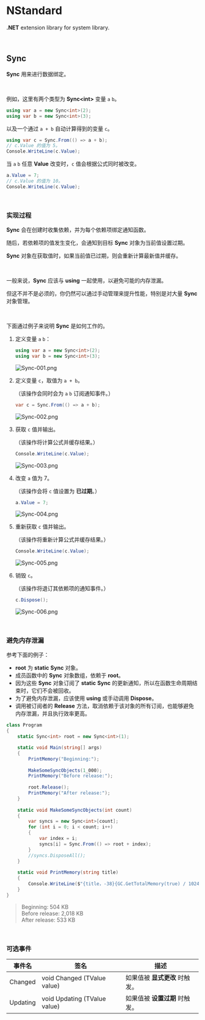 # NStandard

**.NET** extension library for system library.

<br/>

## Sync

**Sync** 用来进行数据绑定。

<br/>

例如，这里有两个类型为 **Sync\<int\>** 变量 `a` `b`。

```csharp
using var a = new Sync<int>(2);
using var b = new Sync<int>(3);
```

以及一个通过 `a + b` 自动计算得到的变量 `c`。

```csharp
using var c = Sync.From(() => a + b);
// c.Value 的值为 5。
Console.WriteLine(c.Value);
```

当 `a` `b` 任意 **Value** 改变时，`c` 值会根据公式同时被改变。

```csharp
a.Value = 7;
// c.Value 的值为 10。
Console.WriteLine(c.Value);
```

<br/>

### 实现过程

**Sync** 会在创建时收集依赖，并为每个依赖项绑定通知函数。

随后，若依赖项的值发生变化，会通知到目标 **Sync** 对象为当前值设置过期。

**Sync** 对象在获取值时，如果当前值已过期，则会重新计算最新值并缓存。

<br/>

一般来说，**Sync** 应该与 **using** 一起使用，以避免可能的内存泄漏。

但这不并不是必须的，你仍然可以通过手动管理来提升性能，特别是对大量 **Sync** 对象管理。

<br/>

下面通过例子来说明 **Sync** 是如何工作的。

1. 定义变量 `a` `b`：

   ```csharp
   using var a = new Sync<int>(2);
   using var b = new Sync<int>(3);
   ```

   ![Sync-001.png](https://github.com/zmjack/NStandard/blob/master/docs/images/Sync-001.png?raw=true)

2. 定义变量 `c`，取值为 `a + b`。

   （该操作会同时会为 `a` `b` 订阅通知事件。）

   ```csharp
   var c = Sync.From(() => a + b);
   ```
   
   ![Sync-002.png](https://github.com/zmjack/NStandard/blob/master/docs/images/Sync-002.png?raw=true)
   
3. 获取 `c` 值并输出。

   （该操作将计算公式并缓存结果。）

   ```csharp
   Console.WriteLine(c.Value);
   ```

   ![Sync-003.png](https://github.com/zmjack/NStandard/blob/master/docs/images/Sync-003.png?raw=true)

4. 改变 `a` 值为 7。

   （该操作会将 `c` 值设置为 **已过期**。）

   ```csharp
   a.Value = 7;
   ```

   ![Sync-004.png](https://github.com/zmjack/NStandard/blob/master/docs/images/Sync-004.png?raw=true)

5. 重新获取 `c` 值并输出。

   （该操作将重新计算公式并缓存结果。）

   ```csharp
   Console.WriteLine(c.Value);
   ```

   ![Sync-005.png](https://github.com/zmjack/NStandard/blob/master/docs/images/Sync-005.png?raw=true)
   
6. 销毁 `c`。

   （该操作将退订其依赖项的通知事件。）
   
   ```csharp
   c.Dispose();
   ```

   ![Sync-006.png](https://github.com/zmjack/NStandard/blob/master/docs/images/Sync-006.png?raw=true)

<br/>

### 避免内存泄漏

参考下面的例子：

- **root** 为 **static** **Sync** 对象。
- 成员函数中的 **Sync** 对象数组，依赖于 **root**。
- 因为这些 **Sync** 对象订阅了 **static** **Sync** 的更新通知，所以在函数生命周期结束时，它们不会被回收。
- 为了避免内存泄漏，应该使用 **using** 或手动调用 **Dispose**。
- 调用被订阅者的 **Release** 方法，取消依赖于该对象的所有订阅，也能够避免内存泄漏，并且执行效率更高。

```csharp
class Program
{
    static Sync<int> root = new Sync<int>(1);

    static void Main(string[] args)
    {
        PrintMemory("Beginning:");
        
        MakeSomeSyncObjects(1_000);
        PrintMemory("Before release:");
        
        root.Release();
        PrintMemory("After release:");
    }
    
    static void MakeSomeSyncObjects(int count)
    {
        var syncs = new Sync<int>[count];
        for (int i = 0; i < count; i++)
        {
            var index = i;
            syncs[i] = Sync.From(() => root + index);
        }
        //syncs.DisposeAll();
    }
    
    static void PrintMemory(string title)
    {
        Console.WriteLine($"{title，-38}{GC.GetTotalMemory(true) / 1024:N0} KB");
    }
}
```

> Beginning:                            504 KB<br/>
> Before release:                       2,018 KB<br/>
> After release:                        533 KB

<br/>

### 可选事件

| 事件名   | 签名                         | 描述                           |
| -------- | ---------------------------- | ------------------------------ |
| Changed  | void Changed (TValue value)  | 如果值被 **显式更改** 时触发。 |
| Updating | void Updating (TValue value) | 如果值被 **设置过期** 时触发。 |

